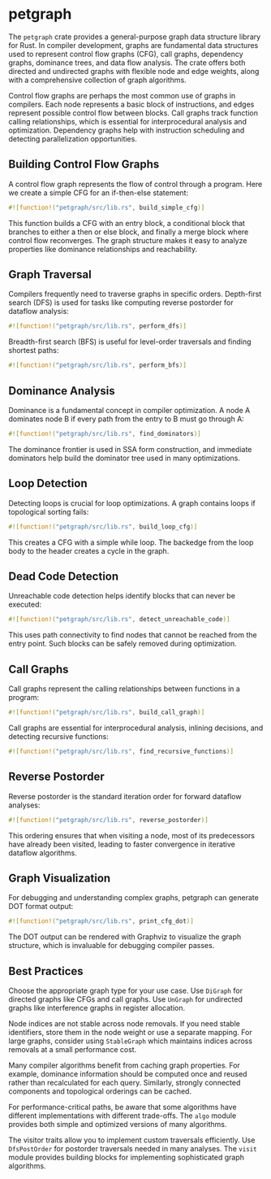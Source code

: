# petgraph

The `petgraph` crate provides a general-purpose graph data structure library for Rust. In compiler development, graphs are fundamental data structures used to represent control flow graphs (CFG), call graphs, dependency graphs, dominance trees, and data flow analysis. The crate offers both directed and undirected graphs with flexible node and edge weights, along with a comprehensive collection of graph algorithms.

Control flow graphs are perhaps the most common use of graphs in compilers. Each node represents a basic block of instructions, and edges represent possible control flow between blocks. Call graphs track function calling relationships, which is essential for interprocedural analysis and optimization. Dependency graphs help with instruction scheduling and detecting parallelization opportunities.

## Building Control Flow Graphs

A control flow graph represents the flow of control through a program. Here we create a simple CFG for an if-then-else statement:

```rust
#![function!("petgraph/src/lib.rs", build_simple_cfg)]
```

This function builds a CFG with an entry block, a conditional block that branches to either a then or else block, and finally a merge block where control flow reconverges. The graph structure makes it easy to analyze properties like dominance relationships and reachability.

## Graph Traversal

Compilers frequently need to traverse graphs in specific orders. Depth-first search (DFS) is used for tasks like computing reverse postorder for dataflow analysis:

```rust
#![function!("petgraph/src/lib.rs", perform_dfs)]
```

Breadth-first search (BFS) is useful for level-order traversals and finding shortest paths:

```rust
#![function!("petgraph/src/lib.rs", perform_bfs)]
```

## Dominance Analysis

Dominance is a fundamental concept in compiler optimization. A node A dominates node B if every path from the entry to B must go through A:

```rust
#![function!("petgraph/src/lib.rs", find_dominators)]
```

The dominance frontier is used in SSA form construction, and immediate dominators help build the dominator tree used in many optimizations.

## Loop Detection

Detecting loops is crucial for loop optimizations. A graph contains loops if topological sorting fails:

```rust
#![function!("petgraph/src/lib.rs", build_loop_cfg)]
```

This creates a CFG with a simple while loop. The backedge from the loop body to the header creates a cycle in the graph.

## Dead Code Detection

Unreachable code detection helps identify blocks that can never be executed:

```rust
#![function!("petgraph/src/lib.rs", detect_unreachable_code)]
```

This uses path connectivity to find nodes that cannot be reached from the entry point. Such blocks can be safely removed during optimization.

## Call Graphs

Call graphs represent the calling relationships between functions in a program:

```rust
#![function!("petgraph/src/lib.rs", build_call_graph)]
```

Call graphs are essential for interprocedural analysis, inlining decisions, and detecting recursive functions:

```rust
#![function!("petgraph/src/lib.rs", find_recursive_functions)]
```

## Reverse Postorder

Reverse postorder is the standard iteration order for forward dataflow analyses:

```rust
#![function!("petgraph/src/lib.rs", reverse_postorder)]
```

This ordering ensures that when visiting a node, most of its predecessors have already been visited, leading to faster convergence in iterative dataflow algorithms.

## Graph Visualization

For debugging and understanding complex graphs, petgraph can generate DOT format output:

```rust
#![function!("petgraph/src/lib.rs", print_cfg_dot)]
```

The DOT output can be rendered with Graphviz to visualize the graph structure, which is invaluable for debugging compiler passes.

## Best Practices

Choose the appropriate graph type for your use case. Use `DiGraph` for directed graphs like CFGs and call graphs. Use `UnGraph` for undirected graphs like interference graphs in register allocation.

Node indices are not stable across node removals. If you need stable identifiers, store them in the node weight or use a separate mapping. For large graphs, consider using `StableGraph` which maintains indices across removals at a small performance cost.

Many compiler algorithms benefit from caching graph properties. For example, dominance information should be computed once and reused rather than recalculated for each query. Similarly, strongly connected components and topological orderings can be cached.

For performance-critical paths, be aware that some algorithms have different implementations with different trade-offs. The `algo` module provides both simple and optimized versions of many algorithms.

The visitor traits allow you to implement custom traversals efficiently. Use `DfsPostOrder` for postorder traversals needed in many analyses. The `visit` module provides building blocks for implementing sophisticated graph algorithms.
